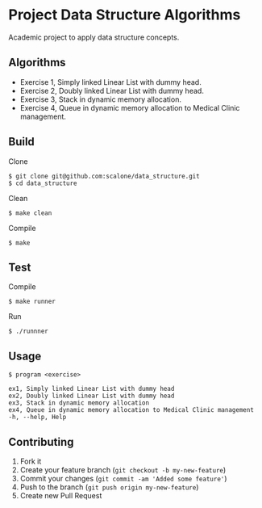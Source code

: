 # Project Data Structure Algorithms

Academic project to apply data structure concepts.


## Algorithms

- Exercise 1, Simply linked Linear List with dummy head.
- Exercise 2, Doubly linked Linear List with dummy head.
- Exercise 3, Stack in dynamic memory allocation.
- Exercise 4, Queue in dynamic memory allocation to Medical Clinic management.

## Build

Clone
	
	$ git clone git@github.com:scalone/data_structure.git
	$ cd data_structure

Clean

	$ make clean

Compile

	$ make

## Test

Compile

	$ make runner

Run

	$ ./runnner

## Usage

	$ program <exercise>

	ex1, Simply linked Linear List with dummy head
	ex2, Doubly linked Linear List with dummy head
	ex3, Stack in dynamic memory allocation
	ex4, Queue in dynamic memory allocation to Medical Clinic management
	-h, --help, Help

## Contributing

1. Fork it
2. Create your feature branch (`git checkout -b my-new-feature`)
3. Commit your changes (`git commit -am 'Added some feature'`)
4. Push to the branch (`git push origin my-new-feature`)
5. Create new Pull Request